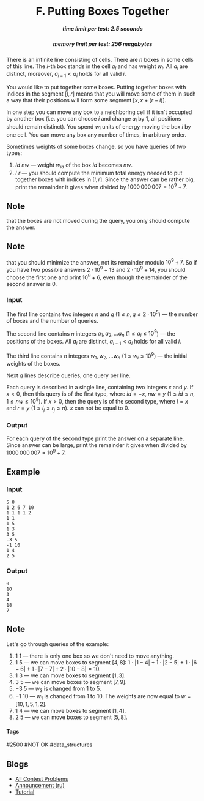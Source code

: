 <h1 style='text-align: center;'> F. Putting Boxes Together</h1>

<h5 style='text-align: center;'>time limit per test: 2.5 seconds</h5>
<h5 style='text-align: center;'>memory limit per test: 256 megabytes</h5>

There is an infinite line consisting of cells. There are $n$ boxes in some cells of this line. The $i$-th box stands in the cell $a_i$ and has weight $w_i$. All $a_i$ are distinct, moreover, $a_{i - 1} < a_i$ holds for all valid $i$.

You would like to put together some boxes. Putting together boxes with indices in the segment $[l, r]$ means that you will move some of them in such a way that their positions will form some segment $[x, x + (r - l)]$.

In one step you can move any box to a neighboring cell if it isn't occupied by another box (i.e. you can choose $i$ and change $a_i$ by $1$, all positions should remain distinct). You spend $w_i$ units of energy moving the box $i$ by one cell. You can move any box any number of times, in arbitrary order.

Sometimes weights of some boxes change, so you have queries of two types: 

1. $id$ $nw$ — weight $w_{id}$ of the box $id$ becomes $nw$.
2. $l$ $r$ — you should compute the minimum total energy needed to put together boxes with indices in $[l, r]$. Since the answer can be rather big, print the remainder it gives when divided by $1000\,000\,007 = 10^9 + 7$. 
## Note

 that the boxes are not moved during the query, you only should compute the answer.

## Note

 that you should minimize the answer, not its remainder modulo $10^9 + 7$. So if you have two possible answers $2 \cdot 10^9 + 13$ and $2 \cdot 10^9 + 14$, you should choose the first one and print $10^9 + 6$, even though the remainder of the second answer is $0$.

### Input

The first line contains two integers $n$ and $q$ ($1 \le n, q \le 2 \cdot 10^5$) — the number of boxes and the number of queries.

The second line contains $n$ integers $a_1, a_2, \dots a_n$ ($1 \le a_i \le 10^9$) — the positions of the boxes. All $a_i$ are distinct, $a_{i - 1} < a_i$ holds for all valid $i$.

The third line contains $n$ integers $w_1, w_2, \dots w_n$ ($1 \le w_i \le 10^9$) — the initial weights of the boxes.

Next $q$ lines describe queries, one query per line.

Each query is described in a single line, containing two integers $x$ and $y$. If $x < 0$, then this query is of the first type, where $id = -x$, $nw = y$ ($1 \le id \le n$, $1 \le nw \le 10^9$). If $x > 0$, then the query is of the second type, where $l = x$ and $r = y$ ($1 \le l_j \le r_j \le n$). $x$ can not be equal to $0$.

### Output

For each query of the second type print the answer on a separate line. Since answer can be large, print the remainder it gives when divided by $1000\,000\,007 = 10^9 + 7$.

## Example

### Input


```text
5 8  
1 2 6 7 10  
1 1 1 1 2  
1 1  
1 5  
1 3  
3 5  
-3 5  
-1 10  
1 4  
2 5  

```
### Output


```text
0  
10  
3  
4  
18  
7  

```
## Note

Let's go through queries of the example: 

1. $1\ 1$ — there is only one box so we don't need to move anything.
2. $1\ 5$ — we can move boxes to segment $[4, 8]$: $1 \cdot |1 - 4| + 1 \cdot |2 - 5| + 1 \cdot |6 - 6| + 1 \cdot |7 - 7| + 2 \cdot |10 - 8| = 10$.
3. $1\ 3$ — we can move boxes to segment $[1, 3]$.
4. $3\ 5$ — we can move boxes to segment $[7, 9]$.
5. $-3\ 5$ — $w_3$ is changed from $1$ to $5$.
6. $-1\ 10$ — $w_1$ is changed from $1$ to $10$. The weights are now equal to $w = [10, 1, 5, 1, 2]$.
7. $1\ 4$ — we can move boxes to segment $[1, 4]$.
8. $2\ 5$ — we can move boxes to segment $[5, 8]$.


#### Tags 

#2500 #NOT OK #data_structures 

## Blogs
- [All Contest Problems](../Technocup_2019_-_Elimination_Round_1.md)
- [Announcement (ru)](../blogs/Announcement_(ru).md)
- [Tutorial](../blogs/Tutorial.md)
